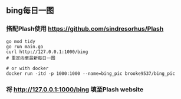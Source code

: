 ## bing每日一图

### 搭配Plash使用 https://github.com/sindresorhus/Plash

```
go mod tidy
go run main.go
curl http://127.0.0.1:1000/bing
# 重定向至最新每日一图

# or with docker
docker run -itd -p 1000:1000 --name=bing_pic brooke9537/bing_pic
```

### 将 http://127.0.0.1:1000/bing 填至Plash website
